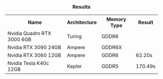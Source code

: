 <h3 align="center">Results</h3>
<table align="center">
  <tr>
    <th>Name</th>
    <th>Architecture</th>
    <th>Memory Type</th>
    <th>Result</th>
  </tr>
  <tr>
    <td>Nvidia Quadro RTX 3000 6GB</td>
    <td>Turing</td>
    <td>GDDR6</td>
    <td></td>
  </tr>
  <tr>
    <td>Nvidia RTX 3090 24GB</td>
    <td>Ampere</td>
    <td>GDDR6X</td>
    <td></td>
  </tr>
  <tr>
    <td>Nvidia RTX 3060 12GB</td>
    <td>Ampere</td>
    <td>GDDR6</td>
    <td>62.20s</td>
  </tr>
  <tr>
    <td>Nvidia Tesla K40c 12GB</td>
    <td>Kepler</td>
    <td>GDDR5</td>
    <td>170.49s</td>
  </tr>
</table>
